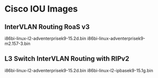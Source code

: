 # Cisco IOU Images

## InterVLAN Routing RoaS v3
i86bi-linux-l2-adventerprisek9-15.2d.bin
i86bi-linux-adventerprisek9-m2.157-3.bin

## L3 Switch InterVLAN Routing with RIPv2
i86bi-linux-l2-adventerprisek9-15.2d.bin
i86bi-linux-l2-ipbasek9-15.1g.bin